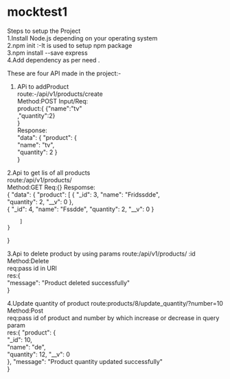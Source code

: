 # mocktest1
Steps to setup the Project  
1.Install Node.js  depending on your operating system  
2.npm init :-It is used to setup npm package   
3.npm install --save express  
4.Add dependency as per need .

These are four API made in the project:-

1. APi to addProduct  
route:-/api/v1/products/create  
Method:POST
Input/Req:  
product:{
    {"name":"tv"  
    ,"quantity":2}  
}  
Response:    
"data": {
        "product": {  
            "name": "tv",  
            "quantity": 2 
        }  
    }  
    
2.Api to get lis of all products  
route:/api/v1/products/    
Method:GET
Req:{}
Respomse:  
{
    "data": {
        "product": [
            {
                "_id": 3,
                "name": "Fridssdde",    
                "quantity": 2,
                "__v": 0
            },   
            {
                "_id": 4,
                "name": "Fssdde",
                "quantity": 2,
                "__v": 0
            }
           
        ]
    }
}

3.Api to delete product by using params 
route:/api/v1/products/ :id 
Method:Delete  
req:pass id in URl   
res:{  
    "message": "Product deleted successfully"  
}


4.Update quantity of product 
route:products/8/update_quantity/?number=10  
Method:Post  
req:pass id of product and number by which increase or decrease in query param   
res:{
    "product": {  
        "_id": 10,  
        "name": "de",  
        "quantity": 12, 
        "__v": 0   
    },
    "message": "Product quantity updated successfully"  
}





